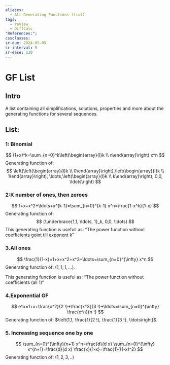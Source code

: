 ```yaml
---
aliases:
  - All Generating Functions (list)
tags:
  - review
  - DiffCalc
"References:": 
cssclasses:
sr-due: 2024-05-05
sr-interval: 5
sr-ease: 130
---
```

# GF List
## Intro
A list containing all simplifications, solutions, properties and more about the generating functions for several sequences. 

## List: 
### 1: Binomial
$$
(1+x)^k=\sum_{n=0}^k\left(\begin{array}{l}k \\ n\end{array}\right) x^n
$$
Generating function of: 
$$
\left(\left(\begin{array}{l}k \\ 0\end{array}\right),\left(\begin{array}{l}k \\ 1\end{array}\right), \ldots,\left(\begin{array}{l}k \\ k\end{array}\right), 0,0, \ldots\right)
$$


### 2:K number of ones, then zeroes
$$
1+x+x^2+\ldots+x^{k-1}=\sum_{n=0}^{k-1} x^n=\frac{1-x^k}{1-x}
$$
Generating function of: 
$$
(\underbrace{1,1, \ldots, 1}_k, 0,0, \ldots)
$$
This generating function is usefull as: “The power function without coefficients goint till exponent k”
### 3.All ones

$$
\frac{1}{1-x}=1+x+x^2+x^3+\ldots=\sum_{n=0}^{\infty} x^n
$$
Generating function of: $(1,1,1, \ldots)$.

This generating function is useful as: “The power function without coefficients (all 1)”
### 4.Exponential GF


 $$
e^x=1+x+\frac{x^2}{2 !}+\frac{x^3}{3 !}+\ldots=\sum_{n=0}^{\infty} \frac{x^n}{n !}
$$
Generating function of: $\left(1,1, \frac{1}{2 !}, \frac{1}{3 !}, \ldots\right)$.

### 5. Increasing sequence one by one
$$
\sum_{n=0}^{\infty}(n+1) x^n=\frac{d}{d x} \sum_{n=0}^{\infty} x^{n+1}=\frac{d}{d x} \frac{x}{1-x}=\frac{1}{(1-x)^2}
$$
Generating function of: $(1,2,3,..)$
